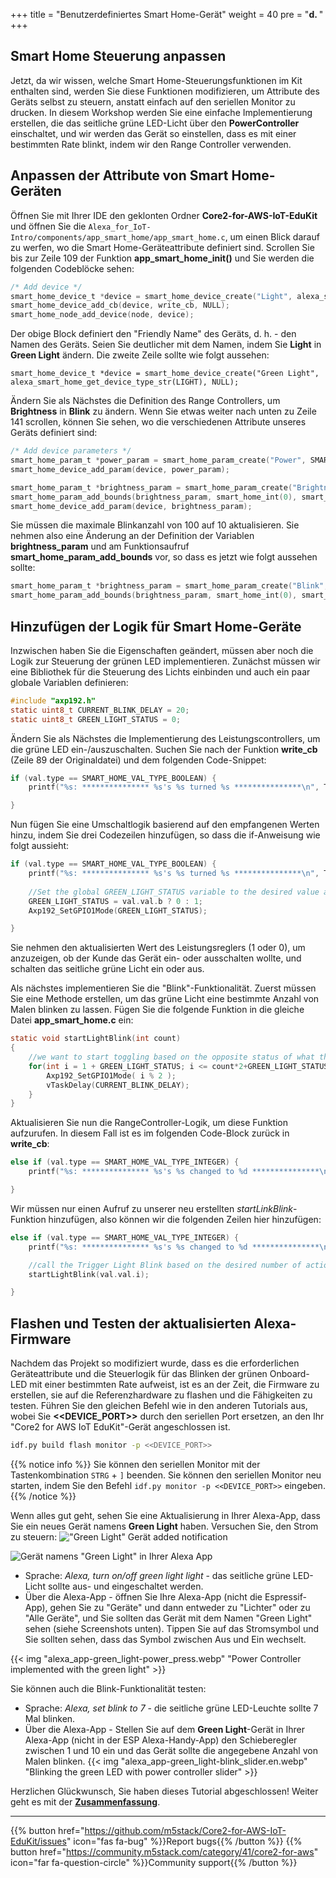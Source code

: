 +++
title = "Benutzerdefiniertes Smart Home-Gerät"
weight = 40
pre = "<b>d. </b>"
+++

## Smart Home Steuerung anpassen
Jetzt, da wir wissen, welche Smart Home-Steuerungsfunktionen im Kit enthalten sind, werden Sie diese Funktionen modifizieren, um Attribute des Geräts selbst zu steuern, anstatt einfach auf den seriellen Monitor zu drucken. In diesem Workshop werden Sie eine einfache Implementierung erstellen, die das seitliche grüne LED-Licht über den **PowerController** einschaltet, und wir werden das Gerät so einstellen, dass es mit einer bestimmten Rate blinkt, indem wir den Range Controller verwenden.

## Anpassen der Attribute von Smart Home-Geräten
Öffnen Sie mit Ihrer IDE den geklonten Ordner **Core2-for-AWS-IoT-EduKit** und öffnen Sie die `Alexa_for_IoT-Intro/components/app_smart_home/app_smart_home.c`, um einen Blick darauf zu werfen, wo die Smart Home-Geräteattribute definiert sind. Scrollen Sie bis zur Zeile 109 der Funktion **app_smart_home_init()**  und Sie werden die folgenden Codeblöcke sehen:

```c
/* Add device */
smart_home_device_t *device = smart_home_device_create("Light", alexa_smart_home_get_device_type_str(LIGHT), NULL);
smart_home_device_add_cb(device, write_cb, NULL);
smart_home_node_add_device(node, device);
```

Der obige Block definiert den "Friendly Name" des Geräts, d. h. - den Namen des Geräts. Seien Sie deutlicher mit dem Namen, indem Sie **Light** in **Green Light** ändern. Die zweite Zeile sollte wie folgt aussehen:

`smart_home_device_t *device = smart_home_device_create("Green Light", alexa_smart_home_get_device_type_str(LIGHT), NULL);`

Ändern Sie als Nächstes die Definition des Range Controllers, um **Brightness** in **Blink** zu ändern. Wenn Sie etwas weiter nach unten zu Zeile 141 scrollen, können Sie sehen, wo die verschiedenen Attribute unseres Geräts definiert sind:

```c
/* Add device parameters */
smart_home_param_t *power_param = smart_home_param_create("Power", SMART_HOME_PARAM_POWER, smart_home_bool(true), SMART_HOME_PROP_FLAG_READ | SMART_HOME_PROP_FLAG_WRITE | SMART_HOME_PROP_FLAG_PERSIST);
smart_home_device_add_param(device, power_param);

smart_home_param_t *brightness_param = smart_home_param_create("Brightness", SMART_HOME_PARAM_RANGE, smart_home_int(100), SMART_HOME_PROP_FLAG_READ | SMART_HOME_PROP_FLAG_WRITE | SMART_HOME_PROP_FLAG_PERSIST);
smart_home_param_add_bounds(brightness_param, smart_home_int(0), smart_home_int(100), smart_home_int(1));
smart_home_device_add_param(device, brightness_param);
```

Sie müssen die maximale Blinkanzahl von 100 auf 10 aktualisieren. Sie nehmen also eine Änderung an der Definition der Variablen **brightness_param** und am Funktionsaufruf **smart_home_param_add_bounds** vor, so dass es jetzt wie folgt aussehen sollte:

```c
smart_home_param_t *brightness_param = smart_home_param_create("Blink", SMART_HOME_PARAM_RANGE, smart_home_int(10), SMART_HOME_PROP_FLAG_READ | SMART_HOME_PROP_FLAG_WRITE | SMART_HOME_PROP_FLAG_PERSIST);
smart_home_param_add_bounds(brightness_param, smart_home_int(0), smart_home_int(10), smart_home_int(1));
```

## Hinzufügen der Logik für Smart Home-Geräte
Inzwischen haben Sie die Eigenschaften geändert, müssen aber noch die Logik zur Steuerung der grünen LED implementieren. Zunächst müssen wir eine Bibliothek für die Steuerung des Lichts einbinden und auch ein paar globale Variablen definieren:
```c
#include "axp192.h"
static uint8_t CURRENT_BLINK_DELAY = 20;
static uint8_t GREEN_LIGHT_STATUS = 0;
```

Ändern Sie als Nächstes die Implementierung des Leistungscontrollers, um die grüne LED ein-/auszuschalten. Suchen Sie nach der Funktion **write_cb**  (Zeile 89 der Originaldatei) und dem folgenden Code-Snippet:
```c
if (val.type == SMART_HOME_VAL_TYPE_BOOLEAN) {
    printf("%s: *************** %s's %s turned %s ***************\n", TAG, device_name, param_name, val.val.b ? "ON" : "OFF");

}
```

Nun fügen Sie eine Umschaltlogik basierend auf den empfangenen Werten hinzu, indem Sie drei Codezeilen hinzufügen, so dass die if-Anweisung wie folgt aussieht:
```c
if (val.type == SMART_HOME_VAL_TYPE_BOOLEAN) {
    printf("%s: *************** %s's %s turned %s ***************\n", TAG, device_name, param_name, val.val.b ? "ON" : "OFF");
    
    //Set the global GREEN_LIGHT_STATUS variable to the desired value and set the GPIO1 value the right setting (on/off)
    GREEN_LIGHT_STATUS = val.val.b ? 0 : 1;
    Axp192_SetGPIO1Mode(GREEN_LIGHT_STATUS);

}
```

Sie nehmen den aktualisierten Wert des Leistungsreglers (1 oder 0), um anzuzeigen, ob der Kunde das Gerät ein- oder ausschalten wollte, und schalten das seitliche grüne Licht ein oder aus.

Als nächstes implementieren Sie die "Blink"-Funktionalität. Zuerst müssen Sie eine Methode erstellen, um das grüne Licht eine bestimmte Anzahl von Malen blinken zu lassen. Fügen Sie die folgende Funktion in die gleiche Datei **app_smart_home.c** ein:
```c
static void startLightBlink(int count)
{    
    //we want to start toggling based on the opposite status of what the light currently is
    for(int i = 1 + GREEN_LIGHT_STATUS; i <= count*2+GREEN_LIGHT_STATUS ; i++) {               
        Axp192_SetGPIO1Mode( i % 2 );
        vTaskDelay(CURRENT_BLINK_DELAY);
    }
}
```

Aktualisieren Sie nun die RangeController-Logik, um diese Funktion aufzurufen. In diesem Fall ist es im folgenden Code-Block zurück in **write_cb**:
```c
else if (val.type == SMART_HOME_VAL_TYPE_INTEGER) {
    printf("%s: *************** %s's %s changed to %d ***************\n", TAG, device_name, param_name, val.val.i);

}
```

Wir müssen nur einen Aufruf zu unserer neu erstellten *startLinkBlink*-Funktion hinzufügen, also können wir die folgenden Zeilen hier hinzufügen:
```c
else if (val.type == SMART_HOME_VAL_TYPE_INTEGER) {
    printf("%s: *************** %s's %s changed to %d ***************\n", TAG, device_name, param_name, val.val.i);

    //call the Trigger Light Blink based on the desired number of actions
    startLightBlink(val.val.i);        

}
```

## Flashen und Testen der aktualisierten Alexa-Firmware
Nachdem das Projekt so modifiziert wurde, dass es die erforderlichen Geräteattribute und die Steuerlogik für das Blinken der grünen Onboard-LED mit einer bestimmten Rate aufweist, ist es an der Zeit, die Firmware zu erstellen, sie auf die Referenzhardware zu flashen und die Fähigkeiten zu testen. Führen Sie den gleichen Befehl wie in den anderen Tutorials aus, wobei Sie **<<DEVICE_PORT>>** durch den seriellen Port ersetzen, an den Ihr "Core2 for AWS IoT EduKit"-Gerät angeschlossen ist.

```bash
idf.py build flash monitor -p <<DEVICE_PORT>>
```
{{% notice info %}}
Sie können den seriellen Monitor mit der Tastenkombination `STRG` + `]` beenden. Sie können den seriellen Monitor neu starten, indem Sie den Befehl `idf.py monitor -p <<DEVICE_PORT>>` eingeben.
{{% /notice %}}

Wenn alles gut geht, sehen Sie eine Aktualisierung in Ihrer Alexa-App, dass Sie ein neues Gerät namens **Green Light** haben. Versuchen Sie, den Strom zu steuern: 
!["Green Light" Gerät added notification](custom-smart-home-device/alexa_app-green_light-found.en.jpg?height=500px&classes=shadow)

![Gerät namens "Green Light" in Ihrer Alexa App](custom-smart-home-device/alexa_app-green_light-power_on.en.png?height=500px&classes=shadows=shadow)

* Sprache: _Alexa, turn on/off green light light_ - das seitliche grüne LED-Licht sollte aus- und eingeschaltet werden.
* Über die Alexa-App - öffnen Sie Ihre Alexa-App (nicht die Espressif-App), gehen Sie zu "Geräte" und dann entweder zu "Lichter" oder zu "Alle Geräte", und Sie sollten das Gerät mit dem Namen "Green Light" sehen (siehe Screenshots unten). Tippen Sie auf das Stromsymbol und Sie sollten sehen, dass das Symbol zwischen Aus und Ein wechselt.

{{< img "alexa_app-green_light-power_press.webp" "Power Controller implemented with the green light" >}}

Sie können auch die Blink-Funktionalität testen:

* Sprache: _Alexa, set blink to 7_ - die seitliche grüne LED-Leuchte sollte 7 Mal blinken.
* Über die Alexa-App - Stellen Sie auf dem **Green Light**-Gerät in Ihrer Alexa-App (nicht in der ESP Alexa-Handy-App) den Schieberegler zwischen 1 und 10 ein und das Gerät sollte die angegebene Anzahl von Malen blinken.
{{< img "alexa_app-green_light-blink_slider.en.webp" "Blinking the green LED with power controller slider" >}}

Herzlichen Glückwunsch, Sie haben dieses Tutorial abgeschlossen! Weiter geht es mit der [**Zusammenfassung**](/de/intro-to-alexa-for-iot/conclusion.html).

---
{{% button href="https://github.com/m5stack/Core2-for-AWS-IoT-EduKit/issues" icon="fas fa-bug" %}}Report bugs{{% /button %}} {{% button href="https://community.m5stack.com/category/41/core2-for-aws" icon="far fa-question-circle" %}}Community support{{% /button %}}